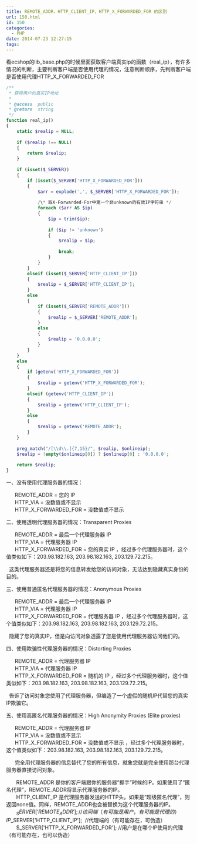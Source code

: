 ```yaml
---
title: REMOTE_ADDR，HTTP_CLIENT_IP，HTTP_X_FORWARDED_FOR 的区别
url: 150.html
id: 150
categories:
  - PHP
date: 2014-07-23 12:27:15
tags:
---
```


看ecshop的lib_base.php的时候里面获取客户端真实ip的函数（real_ip），有许多情况的判断，主要判断客户端是否使用代理的情况，注意判断顺序，先判断客户端是否使用代理HTTP_X_FORWARDED_FOR

<!--more-->

```php
/**
 * 获得用户的真实IP地址
 *
 * @access  public
 * @return  string
 */
function real_ip()
{
    static $realip = NULL;
 
    if ($realip !== NULL)
    {
        return $realip;
    }
 
    if (isset($_SERVER))
    {
        if (isset($_SERVER['HTTP_X_FORWARDED_FOR']))
        {
            $arr = explode(',', $_SERVER['HTTP_X_FORWARDED_FOR']);
 
            /\* 取X-Forwarded-For中第一个非unknown的有效IP字符串 */
            foreach ($arr AS $ip)
            {
                $ip = trim($ip);
 
                if ($ip != 'unknown')
                {
                    $realip = $ip;
 
                    break;
                }
            }
        }
        elseif (isset($_SERVER['HTTP_CLIENT_IP']))
        {
            $realip = $_SERVER['HTTP_CLIENT_IP'];
        }
        else
        {
            if (isset($_SERVER['REMOTE_ADDR']))
            {
                $realip = $_SERVER['REMOTE_ADDR'];
            }
            else
            {
                $realip = '0.0.0.0';
            }
        }
    }
    else
    {
        if (getenv('HTTP_X_FORWARDED_FOR'))
        {
            $realip = getenv('HTTP_X_FORWARDED_FOR');
        }
        elseif (getenv('HTTP_CLIENT_IP'))
        {
            $realip = getenv('HTTP_CLIENT_IP');
        }
        else
        {
            $realip = getenv('REMOTE_ADDR');
        }
    }
 
    preg_match("/[\\d\\.]{7,15}/", $realip, $onlineip);
    $realip = !empty($onlineip[0]) ? $onlineip[0] : '0.0.0.0';
 
    return $realip;
}
```

一、没有使用代理服务器的情况：

      REMOTE_ADDR = 您的 IP  
      HTTP_VIA = 没数值或不显示  
      HTTP_X_FORWARDED_FOR = 没数值或不显示

二、使用透明代理服务器的情况：Transparent Proxies

      REMOTE_ADDR = 最后一个代理服务器 IP  
      HTTP_VIA = 代理服务器 IP  
      HTTP_X_FORWARDED_FOR = 您的真实 IP ，经过多个代理服务器时，这个值类似如下：203.98.182.163, 203.98.182.163, 203.129.72.215。

  这类代理服务器还是将您的信息转发给您的访问对象，无法达到隐藏真实身份的目的。

三、使用普通匿名代理服务器的情况：Anonymous Proxies

      REMOTE_ADDR = 最后一个代理服务器 IP  
      HTTP_VIA = 代理服务器 IP  
      HTTP_X_FORWARDED_FOR = 代理服务器 IP ，经过多个代理服务器时，这个值类似如下：203.98.182.163, 203.98.182.163, 203.129.72.215。

  隐藏了您的真实IP，但是向访问对象透露了您是使用代理服务器访问他们的。

四、使用欺骗性代理服务器的情况：Distorting Proxies

      REMOTE_ADDR = 代理服务器 IP  
      HTTP_VIA = 代理服务器 IP  
      HTTP_X_FORWARDED_FOR = 随机的 IP ，经过多个代理服务器时，这个值类似如下：203.98.182.163, 203.98.182.163, 203.129.72.215。

  告诉了访问对象您使用了代理服务器，但编造了一个虚假的随机IP代替您的真实IP欺骗它。

五、使用高匿名代理服务器的情况：High Anonymity Proxies (Elite proxies)

      REMOTE_ADDR = 代理服务器 IP  
      HTTP_VIA = 没数值或不显示  
      HTTP_X_FORWARDED_FOR = 没数值或不显示 ，经过多个代理服务器时，这个值类似如下：203.98.182.163, 203.98.182.163, 203.129.72.215。

      完全用代理服务器的信息替代了您的所有信息，就象您就是完全使用那台代理服务器直接访问对象。

       REMOTE_ADDR 是你的客户端跟你的服务器“握手”时候的IP。如果使用了“匿名代理”，REMOTE_ADDR将显示代理服务器的IP。  
       HTTP_CLIENT_IP 是代理服务器发送的HTTP头。如果是“超级匿名代理”，则返回none值。同样，REMOTE_ADDR也会被替换为这个代理服务器的IP。  
       $_SERVER['REMOTE_ADDR']; //访问端（有可能是用户，有可能是代理的）IP  
       $_SERVER['HTTP_CLIENT_IP'];  //代理端的（有可能存在，可伪造）  
       $_SERVER['HTTP_X_FORWARDED_FOR']; //用户是在哪个IP使用的代理（有可能存在，也可以伪造）